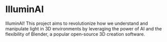 # IlluminAI
 IlluminAI! This project aims to revolutionize how we understand and manipulate light in 3D environments by leveraging the power of AI and the flexibility of Blender, a popular open-source 3D creation software.
